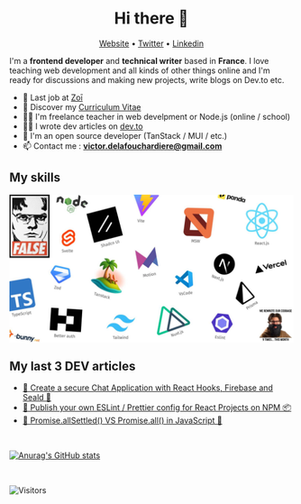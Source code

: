 <h1 align="center">Hi there 👋</h1>

<p align="center">
  <a href="https://www.victor-de-la-fouchardiere.fr/">Website</a> •
  <a href="https://twitter.com/TrustedSheriff">Twitter</a> •
  <a href="https://www.linkedin.com/in/victordelafouchardiere">Linkedin</a>
</p>

I'm a __frontend developer__ and __technical writer__ based in __France__. I love teaching web development and all kinds of other things online and I'm ready for discussions and making new projects, write blogs on Dev.to etc.

* 💼 Last job at [Zoī](https://zoi.com/) <br/>
* 🔖 Discover my [Curriculum Vitae](https://www.victor-de-la-fouchardiere.fr/pdf/CV-Victor-de-la-Fouchardiere.pdf)<br/>
* 👨‍🏫 I'm freelance teacher in web develpment or Node.js (online / school) <br />
* ✍🏻 I wrote dev articles on [dev.to](https://dev.to/viclafouch) <br/>
* 🧠 I'm an open source developer (TanStack / MUI / etc.) <br />
* 📫 Contact me : **victor.delafouchardiere@gmail.com**

## My skills

<p align="center">
  <img align="center" alt="Skills" src="https://github.com/viclafouch/viclafouch/blob/master/img/pack.jpg" />
</p>

## My last 3 DEV articles

<!-- BLOG-POST-LIST:START -->
- [👑 Create a secure Chat Application with React Hooks, Firebase and Seald 🔐](https://dev.to/viclafouch/create-a-secure-chat-application-with-react-hooks-firebase-and-seald-2bc1)
- [🍿 Publish your own ESLint / Prettier config for React Projects on NPM 📦](https://dev.to/viclafouch/publish-your-own-eslint-prettier-config-for-react-projects-on-npm-g3p)
- [🤝 Promise.allSettled() VS Promise.all() in JavaScript 🍭](https://dev.to/viclafouch/promise-allsettled-vs-promise-all-in-javascript-4mle)
<!-- BLOG-POST-LIST:END -->

<br />

[![Anurag's GitHub stats](https://github-readme-stats.vercel.app/api?username=viclafouch)](https://github.com/anuraghazra/github-readme-stats)

<br />

![Visitors](https://visitor-badge.laobi.icu/badge?page_id=viclafouch.viclafouch)
